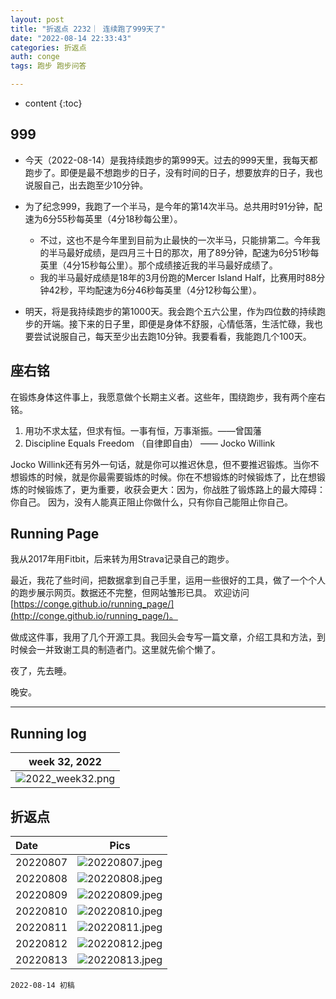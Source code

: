 ```yaml
---
layout: post
title: "折返点 2232｜ 连续跑了999天了"
date: "2022-08-14 22:33:43"
categories: 折返点
auth: conge
tags: 跑步 跑步问答

---
```

* content
{:toc}

## 999

* 今天（2022-08-14）是我持续跑步的第999天。过去的999天里，我每天都跑步了。即便是最不想跑步的日子，没有时间的日子，想要放弃的日子，我也说服自己，出去跑至少10分钟。




* 为了纪念999，我跑了一个半马，是今年的第14次半马。总共用时91分钟，配速为6分55秒每英里（4分18秒每公里）。
  * 不过，这也不是今年里到目前为止最快的一次半马，只能排第二。今年我的半马最好成绩，是四月三十日的那次，用了89分钟，配速为6分51秒每英里（4分15秒每公里）。那个成绩接近我的半马最好成绩了。
  * 我的半马最好成绩是18年的3月份跑的Mercer Island Half，比赛用时88分钟42秒，平均配速为6分46秒每英里（4分12秒每公里）。
* 明天，将是我持续跑步的第1000天。我会跑个五六公里，作为四位数的持续跑步的开端。接下来的日子里，即便是身体不舒服，心情低落，生活忙碌，我也要尝试说服自己，每天至少出去跑10分钟。我要看看，我能跑几个100天。

## 座右铭

在锻炼身体这件事上，我愿意做个长期主义者。这些年，围绕跑步，我有两个座右铭。

1. 用功不求太猛，但求有恒。一事有恒，万事渐振。——曾国藩
2. Discipline Equals Freedom （自律即自由） —— Jocko Willink

Jocko Willink还有另外一句话，就是你可以推迟休息，但不要推迟锻炼。当你不想锻炼的时候，就是你最需要锻炼的时候。你在不想锻炼的时候锻炼了，比在想锻炼的时候锻炼了，更为重要，收获会更大：因为，你战胜了锻炼路上的最大障碍：你自己。 因为，没有人能真正阻止你做什么，只有你自己能阻止你自己。


## Running Page

我从2017年用Fitbit，后来转为用Strava记录自己的跑步。

最近，我花了些时间，把数据拿到自己手里，运用一些很好的工具，做了一个个人的跑步展示网页。数据还不完整，但网站雏形已具。 欢迎访问[https://conge.github.io/running_page/](http://conge.github.io/running_page/)。

做成这件事，我用了几个开源工具。我回头会专写一篇文章，介绍工具和方法，到时候会一并致谢工具的制造者门。这里就先偷个懒了。

夜了，先去睡。

晚安。

----

## Running log

|week 32, 2022|
|:----:|
|![2022_week32.png](https://s2.loli.net/2022/08/15/x6Satk9CDnRLihF.png)|


## 折返点

|Date|Pics|
|:----|:----:|
|20220807|![20220807.jpeg](https://s2.loli.net/2022/08/15/F6QXO25yGbzrKYm.jpg)  |
|20220808|![20220808.jpeg](https://s2.loli.net/2022/08/15/5Tj9DwU8Jukf7po.jpg)  |
|20220809|![20220809.jpeg](https://s2.loli.net/2022/08/15/NV6L527WxiITtC3.jpg)  |
|20220810|![20220810.jpeg](https://s2.loli.net/2022/08/15/fmyBU3MOwLT6PDe.jpg)  |
|20220811|![20220811.jpeg](https://s2.loli.net/2022/08/15/KWjdYnwU3MAcO7D.jpg)  |
|20220812|![20220812.jpeg](https://s2.loli.net/2022/08/15/EphUHFyTP7nYLst.jpg)  |
|20220813|![20220813.jpeg](https://s2.loli.net/2022/08/15/TPoUgMveFuqEOXC.jpg)  |


```
2022-08-14 初稿
```
